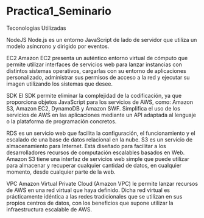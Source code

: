 # Practica1_Seminario

Teconologias Utilizadas

NodeJS
Node.js es un entorno JavaScript de lado de servidor que utiliza un modelo asíncrono y dirigido por eventos.


EC2
Amazon EC2 presenta un auténtico entorno virtual de cómputo que permite utilizar interfaces de servicios web para 
lanzar instancias con distintos sistemas operativos, cargarlas con su entorno de aplicaciones personalizado, 
administrar sus permisos de acceso a la red y ejecutar su imagen utilizando los sistemas que desee.


SDK
El SDK permite eliminar la complejidad de la codificación, ya que proporciona objetos JavaScript para los servicios de AWS, como:
  Amazon S3, Amazon EC2, DynamoDB y Amazon SWF. Simplifica el uso de los servicios de AWS en las aplicaciones mediante un API 
  adaptada al lenguaje o la plataforma de programación concretos. 
  
RDS
 es un servicio web que facilita la configuración, el funcionamiento y el escalado de una base de datos relacional en la nube. 
S3
 es un servicio de almacenamiento para Internet. 
 Está diseñado para facilitar a los desarrolladores recursos de computación escalables basados en Web.
 Amazon S3 tiene una interfaz de servicios web simple que puede utilizar para almacenar y recuperar cualquier 
 cantidad de datos, en cualquier momento, desde cualquier parte de la web. 
 
 VPC
 Amazon Virtual Private Cloud (Amazon VPC) le permite lanzar recursos de AWS en una red virtual que haya definido. 
 Dicha red virtual es prácticamente idéntica a las redes tradicionales que se utilizan en sus propios centros de datos, 
 con los beneficios que supone utilizar la infraestructura escalable de AWS.

